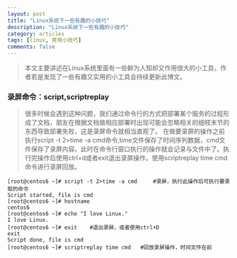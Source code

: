 ```yaml
---
layout: post
title: "Linux系统下一些有趣的小技巧"
description: "Linux系统下一些有趣的小技巧"
category: articles
tags: [linux, 常用小技巧]
comments: false
---
```


>本文主要讲述在Linux系统里面有一些鲜为人知却又作用很大的小工具，作者若是发现了一些有趣又实用的小工具会持续更新此博文。

### 录屏命令：script,scriptreplay
>很多时候会遇到这种问题，我们通过命令行的方式把部署某个服务的过程形成了文档，朋友在根据文档做相应部署时出现可能会忽略相关的细枝末节的东西导致部署失败，这是录屏命令就相当直观了。
在做要录屏的操作之前执行script -t 2>time -a cmd命令,time文件保存了时间序列数据，cmd文件保存了录屏内容。此时在命令行窗口执行的操作就会记录与文件中了。执行完操作后使用ctrl+d或者exit退出录屏操作。使用scriptreplay time cmd 命令进行录屏回放。

	[root@centos6 ~]# script -t 2>time -a cmd     #录屏，执行此操作后可执行要录取的命令
	Script started, file is cmd
	[root@centos6 ~]# hostname
	centos6
	[root@centos6 ~]# echo "I love Linux."
	I love Linux.
	[root@centos6 ~]# exit    #退出录屏，或者使用ctrl+D  
	exit
	Script done, file is cmd
	[root@centos6 ~]# scriptreplay time cmd   #回放录屏操作，时间文件在前


	
